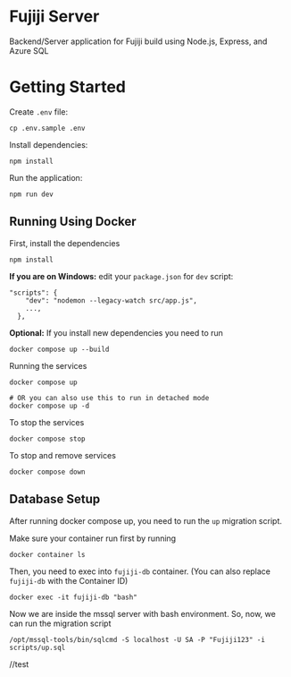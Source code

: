 # Fujiji Server

Backend/Server application for Fujiji build using Node.js, Express, and Azure SQL

# Getting Started

Create `.env` file:

```
cp .env.sample .env
```

Install dependencies:

```
npm install
```

Run the application:

```
npm run dev
```

## Running Using Docker

First, install the dependencies

```
npm install
```

**If you are on Windows:** edit your `package.json` for `dev` script:

```
"scripts": {
    "dev": "nodemon --legacy-watch src/app.js",
    ...,
  },
```

**Optional:** If you install new dependencies you need to run

```
docker compose up --build
```

Running the services

```
docker compose up

# OR you can also use this to run in detached mode
docker compose up -d
```

To stop the services

```
docker compose stop
```

To stop and remove services

```
docker compose down
```

## Database Setup

After running docker compose up, you need to run the `up` migration script.

Make sure your container run first by running

```
docker container ls
```

Then, you need to exec into `fujiji-db` container. (You can also replace `fujiji-db` with the Container ID)

```
docker exec -it fujiji-db "bash"
```

Now we are inside the mssql server with bash environment. So, now, we can run the migration script

```
/opt/mssql-tools/bin/sqlcmd -S localhost -U SA -P "Fujiji123" -i scripts/up.sql
```

//test